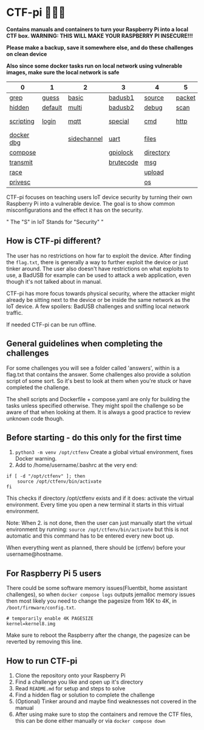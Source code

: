 # CTF-pi 🥪🏴‍☠️

**Contains manuals and containers to turn your Raspberry Pi into a local CTF box. WARNING: THIS WILL MAKE YOUR RASPBERRY PI INSECURE!!!**

**Please make a backup, save it somewhere else, and do these challenges on clean device**

**Also since some docker tasks run on local network using vulnerable images, make sure the local network is safe**

| 0                                                                                          | 1                                                                                           | 2                                                                                                  | 3                                                                                              | 4                                                                                                  | 5                                                                                            | 6                                                                                                | 7                                                                                       |
|--------------------------------------------------------------------------------------------|---------------------------------------------------------------------------------------------|----------------------------------------------------------------------------------------------------|------------------------------------------------------------------------------------------------|----------------------------------------------------------------------------------------------------|----------------------------------------------------------------------------------------------|--------------------------------------------------------------------------------------------------|-----------------------------------------------------------------------------------------|
| [grep](https://github.com/kennolot/CTF-pi/tree/main/0.learn_linux/ctfpi0_0_grep)           | [guess](https://github.com/kennolot/CTF-pi/tree/main/1.weak_credentials/ctfpi1_0_guess)     | [basic](https://github.com/kennolot/CTF-pi/tree/main/2.weak_encryption/ctfpi2_0_basic)             | [badusb1](https://github.com/kennolot/CTF-pi/tree/main/3.physical_access/ctfpi3_0_badusb1)     | [source](https://github.com/kennolot/CTF-pi/tree/main/4.vulnerable_web_apps/ctfpi4_0_source)       | [packet](https://github.com/kennolot/CTF-pi/tree/main/5.networking_problems/ctfpi5_0_packet) | [grafana1](https://github.com/kennolot/CTF-pi/tree/main/6.outdated_software/ctfpi6_0_grafana1)   | [HA](https://github.com/kennolot/CTF-pi/tree/main/7.insecure_api/ctfpi7_0_HA)           |
| [hidden](https://github.com/kennolot/CTF-pi/tree/main/0.learn_linux/ctfpi0_1_hidden)       | [default](https://github.com/kennolot/CTF-pi/tree/main/1.weak_credentials/ctfpi1_1_default) | [multi](https://github.com/kennolot/CTF-pi/tree/main/2.weak_encryption/ctfpi2_1_multi)             | [badusb2](https://github.com/kennolot/CTF-pi/tree/main/3.physical_access/ctfpi3_1_badusb2)     | [debug](https://github.com/kennolot/CTF-pi/tree/main/4.vulnerable_web_apps/ctfpi4_1_debug)         | [scan](https://github.com/kennolot/CTF-pi/tree/main/5.networking_problems/ctfpi5_1_scan)     | [grafana2](https://github.com/kennolot/CTF-pi/tree/main/6.outdated_software/ctfpi6_1_grafana2)   | [rest](https://github.com/kennolot/CTF-pi/tree/main/7.insecure_api/ctfpi7_1_rest)       |
| [scripting](https://github.com/kennolot/CTF-pi/tree/main/0.learn_linux/ctfpi0_2_scripting) | [login](https://github.com/kennolot/CTF-pi/tree/main/1.weak_credentials/ctfpi1_2_login)     | [mqtt](https://github.com/kennolot/CTF-pi/tree/main/2.weak_encryption/ctfpi2_2_mqtt)               | [special](https://github.com/kennolot/CTF-pi/tree/main/3.physical_access/ctfpi3_2_special)     | [cmd](https://github.com/kennolot/CTF-pi/tree/main/4.vulnerable_web_apps/ctfpi4_2_cmd)             | [http](https://github.com/kennolot/CTF-pi/tree/main/5.networking_problems/ctfpi5_2_http)     | [fluentbit](https://github.com/kennolot/CTF-pi/tree/main/6.outdated_software/ctfpi6_2_fluentbit) | [shop-extra](https://github.com/kennolot/CTF-pi/tree/main/7.insecure_api/ctfpi7_2_shop) |
| [docker dbg](https://github.com/kennolot/CTF-pi/tree/main/0.learn_linux/ctfpi0_3_dckrdbg)  |                                                                                             | [sidechannel](https://github.com/kennolot/CTF-pi/tree/main/2.weak_encryption/ctfpi2_3_sidechannel) | [uart](https://github.com/kennolot/CTF-pi/tree/main/3.physical_access/ctfpi3_3_uart)           | [files](https://github.com/kennolot/CTF-pi/tree/main/4.vulnerable_web_apps/ctfpi4_3_files)         |                                                                                              |                                                                                                  |                                                                                         |
| [compose](https://github.com/kennolot/CTF-pi/tree/main/0.learn_linux/ctfpi0_4_compose)     |                                                                                             |                                                                                                    | [gpiolock](https://github.com/kennolot/CTF-pi/tree/main/3.physical_access/ctfpi3_4_gpiolock)   | [directory](https://github.com/kennolot/CTF-pi/tree/main/4.vulnerable_web_apps/ctfpi4_4_directory) |                                                                                              |                                                                                                  |                                                                                         |
| [transmit](https://github.com/kennolot/CTF-pi/tree/main/0.learn_linux/ctfpi0_5_transmit)   |                                                                                             |                                                                                                    | [brutecode](https://github.com/kennolot/CTF-pi/tree/main/3.physical_access/ctfpi3_5_brutecode) | [msg](https://github.com/kennolot/CTF-pi/tree/main/4.vulnerable_web_apps/ctfpi4_5_msg)             |                                                                                              |                                                                                                  |                                                                                         |
| [race](https://github.com/kennolot/CTF-pi/tree/main/0.learn_linux/ctfpi0_6_race)           |                                                                                             |                                                                                                    |                                                                                                | [upload](https://github.com/kennolot/CTF-pi/tree/main/4.vulnerable_web_apps/ctfpi4_6_upload)       |                                                                                              |                                                                                                  |                                                                                         |
| [privesc](https://github.com/kennolot/CTF-pi/tree/main/0.learn_linux/ctfpi0_7_privesc)     |                                                                                             |                                                                                                    |                                                                                                | [os](https://github.com/kennolot/CTF-pi/tree/main/4.vulnerable_web_apps/ctfpi4_7_os)               |                                                                                              |                                                                                                  |                                                                                         |

CTF-pi focuses on teaching users IoT device security by turning their own Raspberry Pi into a vulnerable device.
The goal is to show common misconfigurations and the effect it has on the security.

" The "S" in IoT Stands for "Security" "

## How is CTF-pi different?

The user has no restrictions on how far to exploit the device. After finding the `flag.txt`, there is generally a way to further exploit the device or just tinker around. The user also doesn't have restrictions on what exploits to use, a BadUSB for example can be used to attack a web application, even though it's not talked about in manual.

CTF-pi has more focus towards physical security, where the attacker might already be sitting next to the device or be inside the same network as the IoT device. A few spoilers: BadUSB challenges and sniffing local network traffic.

If needed CTF-pi can be run offline.


## General guidelines when completing the challenges

For some challenges you will see a folder called 'answers', within is a flag.txt that contains the answer. Some challenges also provide a solution script of some sort. So it's best to look at them when you're stuck or have completed the challenge.

The shell scripts and Dockerfile + compose.yaml are only for building the tasks unless specified otherwise. They might spoil the challenge so be aware of that when looking at them. It is always a good practice to review unknown code though.

## Before starting - do this only for the first time
1. `python3 -m venv /opt/ctfenv` Create a global virtual environment, fixes Docker warning.
2. Add to /home/username/.bashrc at the very end: 
```
if [ -d "/opt/ctfenv" ]; then
    source /opt/ctfenv/bin/activate
fi
```
This checks if directory /opt/ctfenv exists and if it does: activate the virtual environment.
Every time you open a new terminal it starts in this virtual environment.

Note:  When 2. is not done, then the user can just manually start the virtual environment by running:
`source /opt/ctfenv/bin/activate` but this is not automatic and this command has to be entered every new boot up.

When everything went as planned, there should be (ctfenv) before your username@hostname.

## For Raspberry Pi 5 users

There could be some software memory issues(Fluentbit, home assistant challenges), so when `docker compose logs` outputs jemalloc memory issues then most likely you need to change the pagesize from 16K to 4K, in `/boot/firmware/config.txt`.
```
# temporarily enable 4K PAGESIZE
kernel=kernel8.img
```
Make sure to reboot the Raspberry after the change, the pagesize can be reverted by removing this line.

## How to run CTF-pi

1. Clone the repository onto your Raspberry Pi
2. Find a challenge you like and open up it's directory
3. Read `README.md` for setup and steps to solve
4. Find a hidden flag or solution to complete the challenge
5. (Optional) Tinker around and maybe find weaknesses not covered in the manual
6. After using make sure to stop the containers and remove the CTF files, this can be done either manually or via `docker compose down`
